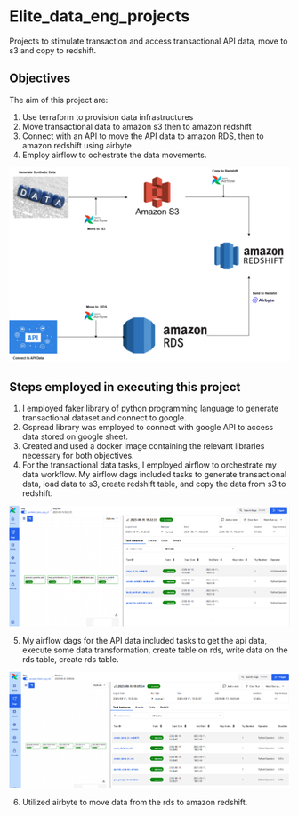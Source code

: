 # Elite_data_eng_projects
Projects to stimulate transaction and access transactional API data, move to s3 and copy to redshift.

## Objectives

The aim of this project are:
1. Use terraform to provision data infrastructures
2. Move transactional data to amazon s3 then to amazon redshift 
3. Connect with an API to move the API data to amazon RDS, then to amazon redshift using airbyte
4. Employ airflow to ochestrate the data movements. 

![Summary of deliverables for both projects](images/projects_summary.png)

## Steps employed in executing this project
1. I employed faker library of python programming language to generate transactional dataset and connect to google.
2. Gspread library was employed to connect with google API to access data stored on google sheet.
3. Created and used a docker image containing the relevant libraries necessary for both objectives.
4. For the transactional data tasks, I employed airflow to orchestrate my data workflow. My airflow dags included tasks to generate transactional data, load data to s3, create redshift table, and copy the data from s3 to redshift.

![Project A Dag](images/projectA_synthetic_dag.png)

5. My airflow dags for the API data included tasks to get the api data, execute some data transformation, create table on rds, write data on the rds table, create rds table.

![Project B Dag](images/projectB_api_dag.png)

6. Utilized airbyte to move data from the rds to amazon redshift.
